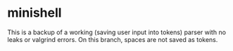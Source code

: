 # minishell

This is a backup of a working (saving user input into tokens) parser with no leaks or valgrind errors.
On this branch, spaces are not saved as tokens.

